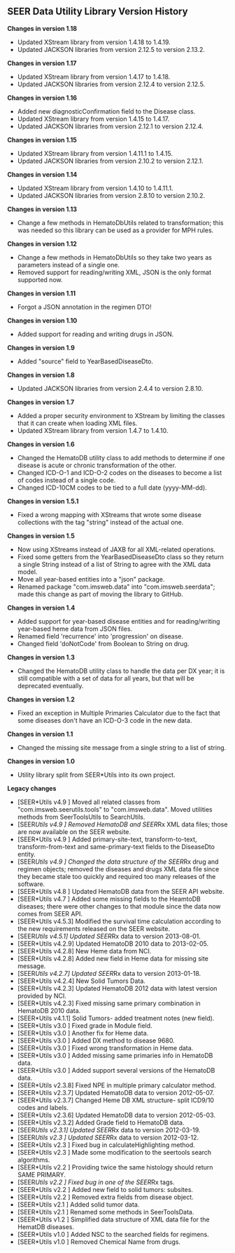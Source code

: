 ## SEER Data Utility Library Version History

**Changes in version 1.18**

- Updated XStream library from version 1.4.18 to 1.4.19.
- Updated JACKSON libraries from version 2.12.5 to version 2.13.2.

**Changes in version 1.17**

- Updated XStream library from version 1.4.17 to 1.4.18.
- Updated JACKSON libraries from version 2.12.4 to version 2.12.5.

**Changes in version 1.16**

- Added new diagnosticConfirmation field to the Disease class.
- Updated XStream library from version 1.4.15 to 1.4.17.
- Updated JACKSON libraries from version 2.12.1 to version 2.12.4.

**Changes in version 1.15**

- Updated XStream library from version 1.4.11.1 to 1.4.15.
- Updated JACKSON libraries from version 2.10.2 to version 2.12.1.

**Changes in version 1.14**

- Updated XStream library from version 1.4.10 to 1.4.11.1.
- Updated JACKSON libraries from version 2.8.10 to version 2.10.2.

**Changes in version 1.13**

- Change a few methods in HematoDbUtils related to transformation; this was needed so this library can be used as a provider for MPH rules.

**Changes in version 1.12**

- Change a few methods in HematoDbUtils so they take two years as parameters instead of a single one.
- Removed support for reading/writing XML, JSON is the only format supported now.

**Changes in version 1.11**

- Forgot a JSON annotation in the regimen DTO!

**Changes in version 1.10**

- Added support for reading and writing drugs in JSON.

**Changes in version 1.9**

- Added "source" field to YearBasedDiseaseDto.

**Changes in version 1.8**

- Updated JACKSON libraries from version 2.4.4 to version 2.8.10. 

**Changes in version 1.7**

- Added a proper security environment to XStream by limiting the classes that it can create when loading XML files.
- Updated XStream library from version 1.4.7 to 1.4.10.

**Changes in version 1.6**

- Changed the HematoDB utility class to add methods to determine if one disease is acute or chronic transformation of the other.
- Changed ICD-O-1 and ICD-O-2 codes on the diseases to become a list of codes instead of a single code.
- Changed ICD-10CM codes to be tied to a full date (yyyy-MM-dd).

**Changes in version 1.5.1**

- Fixed a wrong mapping with XStreams that wrote some disease collections with the tag "string" instead of the actual one.

**Changes in version 1.5**

- Now using XStreams instead of JAXB for all XML-related operations.
- Fixed some getters from the YearBasedDiseaseDto class so they return a single String instead of a list of String to agree with the XML data model.
- Move all year-based entities into a "json" package.
- Renamed package "com.imsweb.data" into "com.imsweb.seerdata"; made this change as part of moving the library to GitHub.

**Changes in version 1.4**

- Added support for year-based disease entities and for reading/writing year-based heme data from JSON files.
- Renamed field 'recurrence' into 'progression' on disease.
- Changed field 'doNotCode' from Boolean to String on drug.

**Changes in version 1.3**

- Changed the HematoDB utility class to handle the data per DX year; it is still compatible with a set of data for all years, but that will be deprecated eventually.

**Changes in version 1.2**

- Fixed an exception in Multiple Primaries Calculator due to the fact that some diseases don't have an ICD-O-3 code in the new data.

**Changes in version 1.1**

- Changed the missing site message from a single string to a list of string.

**Changes in version 1.0**

- Utility library split from SEER*Utils into its own project.

**Legacy changes**

- [SEER*Utils v4.9  ]  Moved all related classes from "com.imsweb.seerutils.tools" to "com.imsweb.data". Moved utilities methods from SeerToolsUtils to SearchUtils.
- [SEER*Utils v4.9  ]  Removed HematoDB and SEER*Rx XML data files; those are now available on the SEER website.
- [SEER*Utils v4.9  ]  Added primary-site-text, transform-to-text, transform-from-text and same-primary-text fields to the DiseaseDto entity.
- [SEER*Utils v4.9  ]  Changed the data structure of the SEER*Rx drug and regimen objects; removed the diseases and drugs XML data file since they became stale too quickly and required too many releases of the software.
- [SEER*Utils v4.8  ]  Updated HematoDB data from the SEER API website.
- [SEER*Utils v4.7  ]  Added some missing fields to the HeamtoDB diseases; there were other changes to that module since the data now comes from SEER API.
- [SEER*Utils v4.5.3]  Modified the survival time calculation according to the new requirements released on the SEER website.
- [SEER*Utils v4.5.1]  Updated SEER*Rx data to version 2013-08-01.
- [SEER*Utils v4.2.9]  Updated HematoDB 2010 data to 2013-02-05.
- [SEER*Utils v4.2.8]  New Heme data from NCI.
- [SEER*Utils v4.2.8]  Added new field in Heme data for missing site message.
- [SEER*Utils v4.2.7]  Updated SEER*Rx data to version 2013-01-18.
- [SEER*Utils v4.2.4]  New Solid Tumors Data.
- [SEER*Utils v4.2.3]  Updated HematoDB 2012 data with latest version provided by NCI.
- [SEER*Utils v4.2.3]  Fixed missing same primary combination in HematoDB 2010 data.
- [SEER*Utils v4.1.1]  Solid Tumors- added treatment notes (new field).
- [SEER*Utils v3.0  ]  Fixed grade in Module field.
- [SEER*Utils v3.0  ]  Another fix for Heme data.
- [SEER*Utils v3.0  ]  Added DX method to disease 9680.
- [SEER*Utils v3.0  ]  Fixed wrong transformation in Heme data.
- [SEER*Utils v3.0  ]  Added missing same primaries info in HematoDB data.
- [SEER*Utils v3.0  ]  Added support several versions of the HematoDB data.
- [SEER*Utils v2.3.8]  Fixed NPE in multiple primary calculator method.
- [SEER*Utils v2.3.7]  Updated HematoDB data to version 2012-05-07.
- [SEER*Utils v2.3.7]  Changed Heme DB XML structure- split ICD9/10 codes and labels.
- [SEER*Utils v2.3.6]  Updated HematoDB data to version 2012-05-03.
- [SEER*Utils v2.3.2]  Added Grade field to HematoDB data.
- [SEER*Utils v2.3.1]  Updated SEER*Rx data to version 2012-03-19.
- [SEER*Utils v2.3  ]  Updated SEER*Rx data to version 2012-03-12.
- [SEER*Utils v2.3  ]  Fixed bug in calculateHighlighting method.
- [SEER*Utils v2.3  ]  Made some modification to the seertools search algorithms.
- [SEER*Utils v2.2  ]  Providing twice the same histology should return SAME PRIMARY.
- [SEER*Utils v2.2  ]  Fixed bug in one of the SEER*Rx tags.
- [SEER*Utils v2.2  ]  Added new field to solid tumors: subsites.
- [SEER*Utils v2.2  ]  Removed extra fields from disease object.
- [SEER*Utils v2.1  ]  Added solid tumor data.
- [SEER*Utils v2.1  ]  Renamed some methods in SeerToolsData.
- [SEER*Utils v1.2  ]  Simplified data structure of XML data file for the HematDB diseases.
- [SEER*Utils v1.0  ]  Added NSC to the searched fields for regimens.
- [SEER*Utils v1.0  ]  Removed Chemical Name from drugs.



